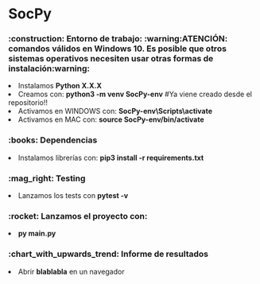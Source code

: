 # SocPy

<h3>:construction: Entorno de trabajo: :warning:ATENCIÓN: comandos válidos en Windows 10. Es posible que otros sistemas operativos necesiten usar otras formas de instalación:warning:</h3>
<li>Instalamos <b>Python X.X.X</b></li> 
<li>Creamos con: <b>python3 -m venv SocPy-env</b> #Ya viene creado desde el repositorio!!</li> 
<li>Activamos en WINDOWS con: <b>SocPy-env\Scripts\activate</b></li>
<li>Activamos en MAC con: <b>source SocPy-env/bin/activate</b></li>
<h3>:books: Dependencias</h3>
<li>Instalamos librerías con: <b>pip3 install -r requirements.txt</b></li>
<h3>:mag_right: Testing</h3>
<li>Lanzamos los tests con <b>pytest -v</b></li>
<h3>:rocket: Lanzamos el proyecto con:</h3>
<li><b>py main.py</b></li>
<h3>:chart_with_upwards_trend: Informe de resultados</h3>
<li>Abrir <b>blablabla</b> en un navegador</li>
